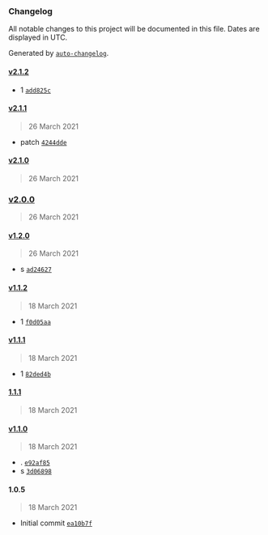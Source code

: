 ### Changelog

All notable changes to this project will be documented in this file. Dates are displayed in UTC.

Generated by [`auto-changelog`](https://github.com/CookPete/auto-changelog).

#### [v2.1.2](https://github.com/GamearooCodes/Random-Kiss/compare/v2.1.1...v2.1.2)

- 1 [`add825c`](https://github.com/GamearooCodes/Random-Kiss/commit/add825c97b5a9607b71f5e51e69b97a548082b26)

#### [v2.1.1](https://github.com/GamearooCodes/Random-Kiss/compare/v2.1.0...v2.1.1)

> 26 March 2021

- patch [`4244dde`](https://github.com/GamearooCodes/Random-Kiss/commit/4244dde2190e71b2933881a37368ac02fbc042eb)

#### [v2.1.0](https://github.com/GamearooCodes/Random-Kiss/compare/v2.0.0...v2.1.0)

> 26 March 2021

### [v2.0.0](https://github.com/GamearooCodes/Random-Kiss/compare/v1.2.0...v2.0.0)

> 26 March 2021

#### [v1.2.0](https://github.com/GamearooCodes/Random-Kiss/compare/v1.1.2...v1.2.0)

> 26 March 2021

- s [`ad24627`](https://github.com/GamearooCodes/Random-Kiss/commit/ad24627bc4f4bf016613e0a8063e3f9aa8fd2883)

#### [v1.1.2](https://github.com/GamearooCodes/Random-Kiss/compare/v1.1.1...v1.1.2)

> 18 March 2021

- 1 [`f0d05aa`](https://github.com/GamearooCodes/Random-Kiss/commit/f0d05aa015c6501c4d5c4928a30b9e728a980fe8)

#### [v1.1.1](https://github.com/GamearooCodes/Random-Kiss/compare/1.1.1...v1.1.1)

> 18 March 2021

- 1 [`82ded4b`](https://github.com/GamearooCodes/Random-Kiss/commit/82ded4b395638557dd7a6c36ddc81565cb7cacde)

#### [1.1.1](https://github.com/GamearooCodes/Random-Kiss/compare/v1.1.0...1.1.1)

> 18 March 2021

#### [v1.1.0](https://github.com/GamearooCodes/Random-Kiss/compare/1.0.5...v1.1.0)

> 18 March 2021

- . [`e92af85`](https://github.com/GamearooCodes/Random-Kiss/commit/e92af850e7d6ccd09830d212fbc034fdaf3aaf6b)
- s [`3d06898`](https://github.com/GamearooCodes/Random-Kiss/commit/3d06898a3317528cafc6f5ead6c1f824d4f6e93f)

#### 1.0.5

> 18 March 2021

- Initial commit [`ea10b7f`](https://github.com/GamearooCodes/Random-Kiss/commit/ea10b7fb4d2227144d0499c00424d1d6529baf0a)
